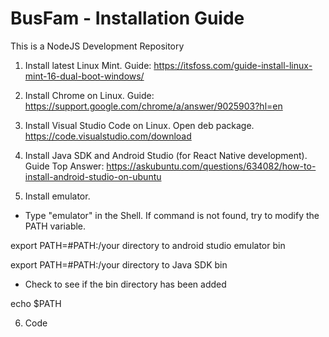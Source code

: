 # BusFam - Installation Guide
This is a NodeJS Development Repository

1) Install latest Linux Mint. Guide: https://itsfoss.com/guide-install-linux-mint-16-dual-boot-windows/

2) Install Chrome on Linux. Guide: https://support.google.com/chrome/a/answer/9025903?hl=en

3) Install Visual Studio Code on Linux. Open deb package. https://code.visualstudio.com/download

4) Install Java SDK and Android Studio (for React Native development). Guide Top Answer: https://askubuntu.com/questions/634082/how-to-install-android-studio-on-ubuntu

5) Install emulator.
- Type "emulator" in the Shell. If command is not found, try to modify the PATH variable.

export PATH=#PATH:/your directory to android studio emulator bin

export PATH=#PATH:/your directory to Java SDK bin

- Check to see if the bin directory has been added

echo $PATH

6) Code
